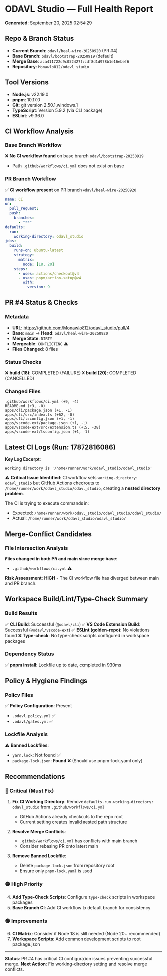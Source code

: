 # ODAVL Studio — Full Health Report

**Generated**: September 20, 2025 02:54:29

## Repo & Branch Status

- **Current Branch**: `odavl/heal-wire-20250920` (PR #4)
- **Base Branch**: `odavl/bootstrap-20250919` (default)
- **Merge Base**: `aca411722d9c052427fdcdf8d1d978b1e16ebef6`
- **Repository**: `Monawlo812/odavl_studio`

## Tool Versions

- **Node.js**: v22.19.0
- **pnpm**: 10.17.0
- **Git**: git version 2.50.1.windows.1
- **TypeScript**: Version 5.9.2 (via CLI package)
- **ESLint**: v9.36.0

## CI Workflow Analysis

### Base Branch Workflow

❌ **No CI workflow found** on base branch `odavl/bootstrap-20250919`

- Path `.github/workflows/ci.yml` does not exist on base

### PR Branch Workflow

✅ **CI workflow present** on PR branch `odavl/heal-wire-20250920`

```yaml
name: CI
on:
  pull_request:
  push:
    branches:
      - "**"
defaults:
  run:
    working-directory: odavl_studio
jobs:
  build:
    runs-on: ubuntu-latest
    strategy:
      matrix:
        node: [18, 20]
    steps:
      - uses: actions/checkout@v4
      - uses: pnpm/action-setup@v4
        with:
          version: 9
```

## PR #4 Status & Checks

### Metadata

- **URL**: https://github.com/Monawlo812/odavl_studio/pull/4
- **Base**: `main` → **Head**: `odavl/heal-wire-20250920`
- **Merge State**: `DIRTY`
- **Mergeable**: `CONFLICTING` ⚠️
- **Files Changed**: 8 files

### Status Checks

❌ **build (18)**: COMPLETED (FAILURE)
❌ **build (20)**: COMPLETED (CANCELLED)

### Changed Files

```
.github/workflows/ci.yml (+9, -4)
README.md (+3, -0)
apps/cli/package.json (+1, -1)
apps/cli/src/index.ts (+62, -0)
apps/cli/tsconfig.json (+1, -1)
apps/vscode-ext/package.json (+1, -1)
apps/vscode-ext/src/extension.ts (+15, -38)
apps/vscode-ext/tsconfig.json (+1, -1)
```

## Latest CI Logs (Run: 17872816086)

**Key Log Excerpt**:

```
Working directory is '/home/runner/work/odavl_studio/odavl_studio'
```

⚠️ **Critical Issue Identified**: CI workflow sets `working-directory: odavl_studio` but GitHub Actions checkouts to `/home/runner/work/odavl_studio/odavl_studio`, creating a **nested directory problem**.

The CI is trying to execute commands in:

- Expected: `/home/runner/work/odavl_studio/odavl_studio/odavl_studio/`
- Actual: `/home/runner/work/odavl_studio/odavl_studio/`

## Merge-Conflict Candidates

### File Intersection Analysis

**Files changed in both PR and main since merge base**:

- `.github/workflows/ci.yml` ⚠️

**Risk Assessment**: **HIGH** - The CI workflow file has diverged between main and PR branch.

## Workspace Build/Lint/Type-Check Summary

### Build Results

✅ **CLI Build**: Successful (`@odavl/cli`)
✅ **VS Code Extension Build**: Successful (`@odavl/vscode-ext`)
✅ **ESLint (golden-repo)**: No violations found
❌ **Type-check**: No type-check scripts configured in workspace packages

### Dependency Status

✅ **pnpm install**: Lockfile up to date, completed in 930ms

## Policy & Hygiene Findings

### Policy Files

✅ **Policy Configuration**: Present

- `.odavl.policy.yml` ✅
- `.odavl/gates.yml` ✅

### Lockfile Analysis

⚠️ **Banned Lockfiles**:

- `yarn.lock`: Not found ✅
- `package-lock.json`: **Found** ❌ (Should use pnpm-lock.yaml only)

## Recommendations

### 🔴 Critical (Must Fix)

1. **Fix CI Working Directory**: Remove `defaults.run.working-directory: odavl_studio` from `.github/workflows/ci.yml`
   - GitHub Actions already checkouts to the repo root
   - Current setting creates invalid nested path structure

2. **Resolve Merge Conflicts**:
   - `.github/workflows/ci.yml` has conflicts with main branch
   - Consider rebasing PR onto latest main

3. **Remove Banned Lockfile**:
   - Delete `package-lock.json` from repository root
   - Ensure only `pnpm-lock.yaml` is used

### 🟡 High Priority

4. **Add Type-Check Scripts**: Configure `type-check` scripts in workspace packages
5. **Base Branch CI**: Add CI workflow to default branch for consistency

### 🟢 Improvements

6. **CI Matrix**: Consider if Node 18 is still needed (Node 20+ recommended)
7. **Workspace Scripts**: Add common development scripts to root package.json

---

**Status**: PR #4 has critical CI configuration issues preventing successful merge.
**Next Action**: Fix working-directory setting and resolve merge conflicts.
